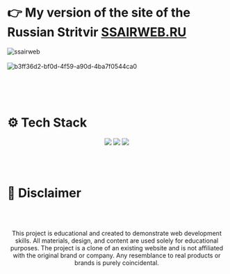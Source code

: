 
<br/><br/>
# 👉 My version of the site of the Russian Stritvir **[SSAIRWEB.RU](https://kushovka.github.io/SSAIRWEB/)**

![ssairweb](https://github.com/user-attachments/assets/663fc65b-ae56-4c8c-91c7-d926859b313f)
<br/><br/>
![b3ff36d2-bf0d-4f59-a90d-4ba7f0544ca0](https://github.com/user-attachments/assets/79efbf63-8815-4da9-b609-9d379a49d6b5)



<br/><br/><br/>
# ⚙️ Tech Stack
<div align="center">
  <img src="https://img.shields.io/badge/css3-%231572B6.svg?style=for-the-badge&logo=css3&logoColor=white"/>
  <img src="https://img.shields.io/badge/html5-%23E34F26.svg?style=for-the-badge&logo=html5&logoColor=white"/>
  <img src="https://img.shields.io/badge/javascript-%23323330.svg?style=for-the-badge&logo=javascript&logoColor=%23F7DF1E"/>
</div>
<br/><br/><br/>

# 🚨 Disclaimer
<br><br>
<div align="center">
  <p> This project is educational and created to demonstrate web development skills. All materials, design, and content are used solely for educational purposes. The project is a clone of an existing website and is not affiliated with the original brand or company. Any resemblance to real products or brands is purely coincidental.</p>
</div>







